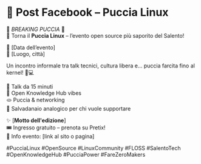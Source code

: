 # 📣 Post Facebook – Puccia Linux

🚨 *BREAKING PUCCIA* 🚨  
🐧 Torna il **Puccia Linux** – l’evento open source più saporito del Salento!

📅 [Data dell’evento]  
📍 [Luogo, città]

Un incontro informale tra talk tecnici, cultura libera e... puccia farcita fino al kernel! 🍞💻

🎤 Talk da 15 minuti  
📡 Open Knowledge Hub vibes  
🫓 Puccia & networking  
💸 Salvadanaio analogico per chi vuole supportare

✨ [**Motto dell'edizione**]  
🎟️ Ingresso gratuito – prenota su Pretix!  
📖 Info evento: [link al sito o pagina]

#PucciaLinux #OpenSource #LinuxCommunity #FLOSS #SalentoTech #OpenKnowledgeHub #PucciaPower #FareZeroMakers
